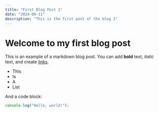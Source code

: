 ```yaml
---
title: "First Blog Post 1"
date: "2024-09-11"
description: "This is the first post of the blog 1"
---
```


# Welcome to my first blog post

This is an example of a markdown blog post. You can add **bold** text, _italic_ text, and create [links](https://nextjs.org/).

- This
- Is
- A
- List

And a code block:

```js
console.log("Hello, world!");
